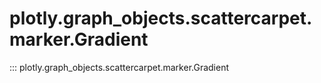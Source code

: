 # plotly.graph_objects.scattercarpet.marker.Gradient

::: plotly.graph_objects.scattercarpet.marker.Gradient
